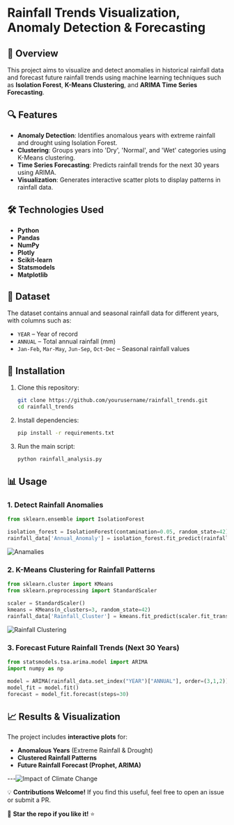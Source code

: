 # Rainfall Trends Visualization, Anomaly Detection & Forecasting

## 📌 Overview
This project aims to visualize and detect anomalies in historical rainfall data and forecast future rainfall trends using machine learning techniques such as **Isolation Forest**, **K-Means Clustering**, and **ARIMA Time Series Forecasting**.

## 🔍 Features
- **Anomaly Detection**: Identifies anomalous years with extreme rainfall and drought using Isolation Forest.
- **Clustering**: Groups years into 'Dry', 'Normal', and 'Wet' categories using K-Means clustering.
- **Time Series Forecasting**: Predicts rainfall trends for the next 30 years using ARIMA.
- **Visualization**: Generates interactive scatter plots to display patterns in rainfall data.

## 🛠 Technologies Used
- **Python**
- **Pandas**
- **NumPy**
- **Plotly**
- **Scikit-learn**
- **Statsmodels**
- **Matplotlib**

## 📂 Dataset
The dataset contains annual and seasonal rainfall data for different years, with columns such as:
- `YEAR` – Year of record
- `ANNUAL` – Total annual rainfall (mm)
- `Jan-Feb`, `Mar-May`, `Jun-Sep`, `Oct-Dec` – Seasonal rainfall values

## 🚀 Installation
1. Clone this repository:
   ```sh
   git clone https://github.com/yourusername/rainfall_trends.git
   cd rainfall_trends
   ```
2. Install dependencies:
   ```sh
   pip install -r requirements.txt
   ```
3. Run the main script:
   ```sh
   python rainfall_analysis.py
   ```

## 📊 Usage
### **1. Detect Rainfall Anomalies**
```python
from sklearn.ensemble import IsolationForest

isolation_forest = IsolationForest(contamination=0.05, random_state=42)
rainfall_data['Annual_Anomaly'] = isolation_forest.fit_predict(rainfall_data[['ANNUAL']])
```

![Anamalies](https://github.com/user-attachments/assets/fed39b71-62e1-484e-9ada-42a3eb039a9b)

### **2. K-Means Clustering for Rainfall Patterns**
```python
from sklearn.cluster import KMeans
from sklearn.preprocessing import StandardScaler

scaler = StandardScaler()
kmeans = KMeans(n_clusters=3, random_state=42)
rainfall_data['Rainfall_Cluster'] = kmeans.fit_predict(scaler.fit_transform(rainfall_data[['Jan-Feb', 'Mar-May', 'Jun-Sep', 'Oct-Dec', 'ANNUAL']]))
```
![Rainfall Clustering](https://github.com/user-attachments/assets/92d9a2b7-3cfb-4954-a2fd-af6fd2a313de)

### **3. Forecast Future Rainfall Trends (Next 30 Years)**
```python
from statsmodels.tsa.arima.model import ARIMA
import numpy as np

model = ARIMA(rainfall_data.set_index("YEAR")["ANNUAL"], order=(3,1,2))
model_fit = model.fit()
forecast = model_fit.forecast(steps=30)
```

## 📈 Results & Visualization
The project includes **interactive plots** for:
- **Anomalous Years** (Extreme Rainfall & Drought)
- **Clustered Rainfall Patterns**
- **Future Rainfall Forecast (Prophet, ARIMA)**

---![Impact of Climate Change](https://github.com/user-attachments/assets/29408f62-e43a-4ac7-b0c4-be80652d8570)


💡 **Contributions Welcome!** If you find this useful, feel free to open an issue or submit a PR.

🌟 **Star the repo if you like it!** ⭐

